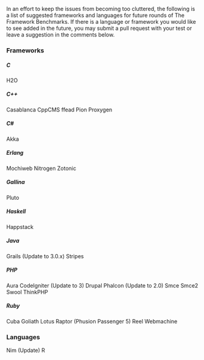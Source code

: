 In an effort to keep the issues from becoming too cluttered, the following is a list of suggested frameworks and languages for future rounds of The Framework Benchmarks. If there is a language or framework you would like to see added in the future, you may submit a pull request with your test or leave a suggestion in the comments below.
### Frameworks

##### C
H2O

##### C++
Casablanca
CppCMS
ffead
Pion
Proxygen

##### C#
Akka

##### Erlang
Mochiweb
Nitrogen
Zotonic

##### Gallina
Pluto

##### Haskell
Happstack

##### Java
Grails (Update to 3.0.x)
Stripes

##### PHP
Aura
CodeIgniter (Update to 3)
Drupal
Phalcon (Update to 2.0) 
Smce
Smce2
Swool
ThinkPHP

##### Ruby
Cuba
Goliath
Lotus
Raptor (Phusion Passenger 5)
Reel
Webmachine

### Languages

Nim (Update)
R